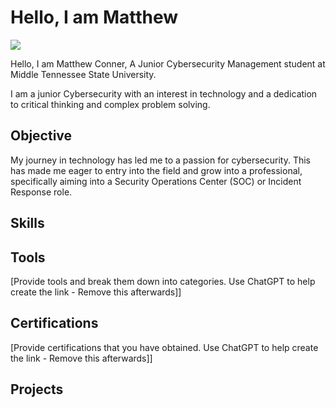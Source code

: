 # Hello, I am Matthew
<a href="https://www.linkedin.com/in/matthew-conner-4ab448282/"><img src="https://img.shields.io/badge/-LinkedIn-0072b1?&style=for-the-badge&logo=linkedin&logoColor=white" /></a>

Hello, I am Matthew Conner, A Junior Cybersecurity Management student at Middle Tennessee State University.

I am a junior Cybersecurity with an interest in technology and a dedication to critical thinking and complex problem solving.

## Objective
 

My journey in technology has led me to a passion for cybersecurity. This has made me eager to entry into the field and grow into a professional, specifically aiming into a Security Operations Center (SOC) or Incident Response role.

## Skills



## Tools
[Provide tools and break them down into categories. Use ChatGPT to help create the link - Remove this afterwards]]







## Certifications
[Provide certifications that you have obtained. Use ChatGPT to help create the link - Remove this afterwards]]


## Projects

